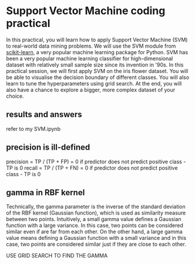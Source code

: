 # Support Vector Machine coding practical
In this practical, you will learn how to apply Support Vector Machine (SVM) to real-world data mining problems. We will use the SVM module from [scikit-learn](https://scikit-learn.org/stable/), a very popular machine learning package for Python. SVM has been a very popular machine learning classifier for high-dimensional dataset with relatively small sample size since its invention in '90s. In this practical session, we will first apply SVM on the iris flower dataset. You will be able to visualise the decision boundary of different classes. You will also learn to tune the hyperparameters using grid search. At the end, you will also have a chance to explore a bigger, more complex dataset of your choice.

## results and answers
refer to my SVM.ipynb

## precision is ill-defined
precision = TP / (TP + FP) = 0 if predictor does not predict positive class - TP is 0
recall = TP / (TP + FN) = 0 if predictor does not predict positive class - TP is 0

## gamma in RBF kernel
Technically, the gamma parameter is the inverse of the standard deviation of the RBF kernel (Gaussian function), which is used as similarity measure between two points. Intuitively, a small gamma value defines a Gaussian function with a large variance. In this case, two points can be considered similar even if are far from each other. On the other hand, a large gamma value means defining a Gaussian function with a small variance and in this case, two points are considered similar just if they are close to each other. 

USE GRID SEARCH TO FIND THE GAMMA 